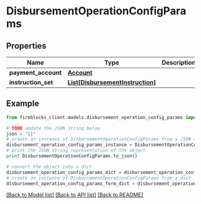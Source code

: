 # DisbursementOperationConfigParams


## Properties

Name | Type | Description | Notes
------------ | ------------- | ------------- | -------------
**payment_account** | [**Account**](Account.md) |  | [optional] 
**instruction_set** | [**List[DisbursementInstruction]**](DisbursementInstruction.md) |  | 

## Example

```python
from fireblocks_client.models.disbursement_operation_config_params import DisbursementOperationConfigParams

# TODO update the JSON string below
json = "{}"
# create an instance of DisbursementOperationConfigParams from a JSON string
disbursement_operation_config_params_instance = DisbursementOperationConfigParams.from_json(json)
# print the JSON string representation of the object
print DisbursementOperationConfigParams.to_json()

# convert the object into a dict
disbursement_operation_config_params_dict = disbursement_operation_config_params_instance.to_dict()
# create an instance of DisbursementOperationConfigParams from a dict
disbursement_operation_config_params_form_dict = disbursement_operation_config_params.from_dict(disbursement_operation_config_params_dict)
```
[[Back to Model list]](../README.md#documentation-for-models) [[Back to API list]](../README.md#documentation-for-api-endpoints) [[Back to README]](../README.md)


